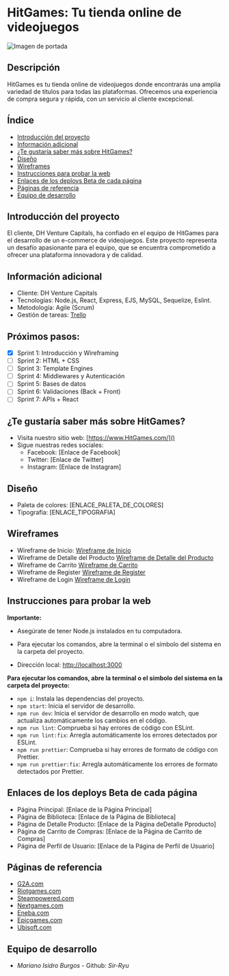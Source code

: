 # **HitGames: Tu tienda online de videojuegos**

![Imagen de portada](https://github.com/Sir-Ryu/Grupo-3-HitGames/blob/main/desings/logo_sprint1.png)

## Descripción

HitGames es tu tienda online de videojuegos donde encontrarás una amplia variedad de títulos para todas las plataformas. Ofrecemos una experiencia de compra segura y rápida, con un servicio al cliente excepcional.

## Índice

- [Introducción del proyecto](#introduccion-del-proyecto)
- [Información adicional](#informacion-adicional)
- [¿Te gustaría saber más sobre HitGames?](#te-gustaria-saber-mas-sobre-hitgames)
- [Diseño](#diseño)
- [Wireframes](#wireframes)
- [Instrucciones para probar la web](#instrucciones-para-probar-la-web)
- [Enlaces de los deploys Beta de cada página](#enlaces-de-los-deploys-beta-de-cada-pagina)
- [Páginas de referencia](#paginas-de-referencia)
- [Equipo de desarrollo](#equipo-de-desarrollo)

## Introducción del proyecto

El cliente, DH Venture Capitals, ha confiado en el equipo de HitGames para el desarrollo de un e-commerce de videojuegos. Este proyecto representa un desafío apasionante para el equipo, que se encuentra comprometido a ofrecer una plataforma innovadora y de calidad.

## Información adicional

- Cliente: DH Venture Capitals
- Tecnologías: Node.js, React, Express, EJS, MySQL, Sequelize, Eslint.
- Metodología: Agile (Scrum)
- Gestión de tareas: [Trello](https://trello.com/b/tmSzMzyo/grupo-14-hitgames)

## Próximos pasos:

- [x] Sprint 1: Introducción y Wireframing
- [ ] Sprint 2: HTML + CSS
- [ ] Sprint 3: Template Engines
- [ ] Sprint 4: Middlewares y Autenticación
- [ ] Sprint 5: Bases de datos
- [ ] Sprint 6: Validaciones (Back + Front)
- [ ] Sprint 7: APIs + React

## ¿Te gustaría saber más sobre HitGames?

- Visita nuestro sitio web: [https://www.HitGames.com/]()
- Sigue nuestras redes sociales:
  - Facebook: [Enlace de Facebook]
  - Twitter: [Enlace de Twitter]
  - Instagram: [Enlace de Instagram]

## Diseño

- Paleta de colores: [ENLACE_PALETA_DE_COLORES]
- Tipografía: [ENLACE_TIPOGRAFIA]

## Wireframes

- Wireframe de Inicio: [Wireframe de Inicio](wireframe/Inicio.excalidraw.png)
- Wireframe de Detalle del Producto [Wireframe de Detalle del Producto](wireframe/Detalle%20del%20Producto.excalidraw.png)
- Wireframe de Carrito [Wireframe de Carrito](wireframe/Carrito.excalidraw.png)
- Wireframe de Register [Wireframe de Register](wireframe/Register.excalidraw.png)
- Wireframe de Login [Wireframe de Login](wireframe/Login.excalidraw.png)

## Instrucciones para probar la web

**Importante:**

- Asegúrate de tener Node.js instalados en tu computadora.
- Para ejecutar los comandos, abre la terminal o el símbolo del sistema en la carpeta del proyecto.

- Dirección local: [http://localhost:3000](http://localhost:3000)

**Para ejecutar los comandos, abre la terminal o el símbolo del sistema en la carpeta del proyecto:**

- `npm i`: Instala las dependencias del proyecto.
- `npm start`: Inicia el servidor de desarrollo.
- `npm run dev`: Inicia el servidor de desarrollo en modo watch, que actualiza automáticamente los cambios en el código.
- `npm run lint`: Comprueba si hay errores de código con ESLint.
- `npm run lint:fix`: Arregla automáticamente los errores detectados por ESLint.
- `npm run prettier`: Comprueba si hay errores de formato de código con Prettier.
- `npm run prettier:fix`: Arregla automáticamente los errores de formato detectados por Prettier.

## Enlaces de los deploys Beta de cada página

- Página Principal: [Enlace de la Página Principal]
- Página de Biblioteca: [Enlace de la Página de Biblioteca]
- Página de Detalle Producto: [Enlace de la Página deDetalle Pproducto]
- Página de Carrito de Compras: [Enlace de la Página de Carrito de Compras]
- Página de Perfil de Usuario: [Enlace de la Página de Perfil de Usuario]

## Páginas de referencia

- [G2A.com](https://www.g2a.com/es/)
- [Riotgames.com](https://www.riotgames.com/es00)
- [Steampowered.com](https://store.steampowered.com/)
- [Nextgames.com](https://nextgames.com.ar/)
- [Eneba.com](https://www.eneba.com/latam/)
- [Epicgames.com](https://store.epicgames.com/es-ES/)
- [Ubisoft.com](https://www.ubisoft.com/es-es/)

## Equipo de desarrollo

- _Mariano Isidro Burgos_ - Github: _Sir-Ryu_
